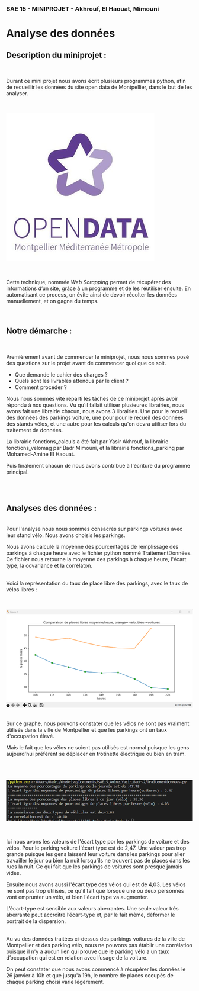 ### SAE 15 - MINIPROJET - Akhrouf, El Haouat, Mimouni
# Analyse des données 


## Description du miniprojet  :
<br>

Durant ce mini projet nous avons écrit plusieurs programmes python, afin de recueillir les données du site open data de Montpellier, dans le but de les analyser.

<br>

![Open data](Images/opendata.jpg)

<br>

Cette technique, nommée *Web Scrapping* permet de récupérer des informations d’un site, grâce à un programme et de les réutiliser ensuite. En automatisant ce process, on évite ainsi de devoir récolter les données manuellement, et on gagne du temps.

<br>

## Notre démarche :
<br>

Premièrement avant de commencer le miniprojet, nous nous sommes posé des questions sur le projet avant de commencer quoi que ce soit. 
- Que demande le cahier des charges ?
- Quels sont les livrables attendus par le client ?
- Comment procéder ?


Nous nous sommes vite reparti les tâches de ce miniprojet après avoir répondu à nos questions.
Vu qu'il fallait utiliser plusieures librairies, nous avons fait une librairie chacun, nous avons 3 librairies. Une pour le recueil des données des parkings voiture, une pour pour le recueil des données des stands vélos, et une autre pour les calculs qu'on devra utiliser lors du traitement de données.

La librairie fonctions_calculs a été fait par Yasir Akhrouf, la librairie fonctions_velomag par Badr Mimouni, et la librairie fonctions_parking par Mohamed-Amine El Haouat.

Puis finalement chacun de nous avons contribué à l'écriture du programme principal.


<br><br>

## Analyses des données :
<br>
Pour l'analyse nous nous sommes consacrés sur  parkings voitures avec leur stand vélo. Nous avons choisis les parkings.


Nous avons calculé la moyenne des pourcentages de remplissage des parkings à chaque heure avec le fichier python nommé TraitementDonnées. 
Ce fichier nous retourne la moyenne des parkings à chaque heure, l'écart type, la covariance et la corrélaton.
<br><br>

Voici la représentation du taux de place libre des parkings, avec le taux de vélos libres :

<br> 

![Moyenne](Images/placesLibre_compare.png)

<br>
Sur ce graphe, nous pouvons constater que les vélos ne sont pas vraiment utilisés dans la ville de Montpellier et que les parkings ont un taux d'occupation élevé.

Mais le fait que les vélos ne soient pas utilisés est normal puisque les gens aujourd'hui préfèrent se déplacer en trotinette électrique ou bien en tram.

<br><br>

![Alt text](image.png)

<br>

Ici nous avons les valeurs de l'écart type por les parkings de voiture et des vélos. Pour le parking voiture l'écart type est de 2,47. Une valeur pas trop grande puisque les gens laissent leur voiture dans les parkings pour aller travailler le jour ou bien la nuit lorsqu'ils ne trouvent pas de places dans les rues la nuit. Ce qui fait que les parkings de voitures sont presque jamais vides.

Ensuite nous avons aussi l'écart type des vélos qui est de 4,03. Les vélos ne sont pas trop utilisés, ce qu'il fait que lorsque une ou deux  personnes vont emprunter un vélo, et bien l'écart type va augmenter.

L’écart-type est sensible aux valeurs aberrantes. Une seule valeur très aberrante peut accroître l’écart-type et, par le fait même, déformer le portrait de la dispersion.


<br>
Au vu des données traitées ci-dessus des parkings voitures de la ville de Montpellier et des parking vélo, nous ne pouvons pas établir une corrélation puisque il n'y a aucun lien qui prouve que le parking vélo a un taux d’occupation qui est en relation avec l’usage de la voiture. 

On peut constater que nous avons commencé à récupérer les données le 26 janvier à 10h et que jusqu'à 19h, le nombre de places occupés de  chaque parking choisi varie légèrement. 
